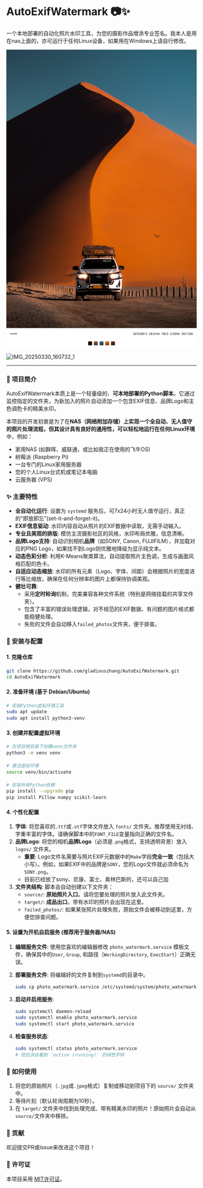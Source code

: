 # AutoExifWatermark 📷✨

一个本地部署的自动化照片水印工具，为您的摄影作品增添专业签名。我本人是用在nas上面的，亦可运行于任何Linux设备，如果用在Windows上请自行修改。


![](\target\e338596223da2e06c3e3efb486654191.jpg)

![IMG_20250330_160732_1](\target\IMG_20250330_160732_1.jpeg)

---

### 📖 项目简介

AutoExifWatermark本质上是一个轻量级的、**可本地部署的Python脚本**。它通过监控指定的文件夹，为新加入的照片自动添加一个包含EXIF信息、品牌Logo和主色调色卡的精美水印。

本项目的开发初衷是为了在**NAS（网络附加存储）**上实现一个全自动、无人值守的照片处理流程，但其设计具有良好的通用性，可以轻松地运行在**任何Linux环境**中，例如：

-   家用NAS (如群晖、威联通，或比如我正在使用的飞牛OS)
-   树莓派 (Raspberry Pi)
-   一台专门的Linux家用服务器
-   您的个人Linux台式机或笔记本电脑
-   云服务器 (VPS)

### ✨ 主要特性

- **全自动化运行**: 设置为 `systemd` 服务后，可7x24小时无人值守运行，真正的“即放即忘”(set-it-and-forget-it)。
- **EXIF信息驱动**: 水印内容自动从照片的EXIF数据中读取，无需手动输入。
- **专业且美观的排版**: 模仿主流摄影社区的风格，水印布局优雅，信息清晰。
- **品牌Logo支持**: 自动识别相机**品牌**（如SONY, Canon, FUJIFILM），并加载对应的PNG Logo，如果找不到Logo则优雅地降级为显示纯文本。
- **动态色彩分析**: 利用K-Means聚类算法，自动提取照片主色调，生成与画面风格匹配的色卡。
- **自适应动态缩放**: 水印的所有元素（Logo、字体、间距）会根据照片的宽度进行等比缩放，确保在任何分辨率的图片上都保持协调美观。
- **健壮可靠**: 
    - 采用**定时轮询**机制，完美兼容各种文件系统（特别是网络挂载的共享文件夹）。
    - 包含了丰富的错误处理逻辑，对不规范的EXIF数据、有问题的图片格式都能稳健处理。
    - 失败的文件会自动移入`failed_photos`文件夹，便于排查。

### 🔧 安装与配置

#### 1. 克隆仓库
```bash
git clone https://github.com/gladiouszhang/AutoExifWatermark.git
cd AutoExifWatermark
```

#### 2. 准备环境 (基于 Debian/Ubuntu)
```bash
# 安装Python虚拟环境工具
sudo apt update
sudo apt install python3-venv
```

#### 3. 创建并配置虚拟环境
```bash
# 在项目根目录下创建venv文件夹
python3 -m venv venv

# 激活虚拟环境
source venv/bin/activate

# 安装所有Python依赖
pip install --upgrade pip
pip install Pillow numpy scikit-learn
```

#### 4. 个性化配置

1.  **字体**: 将您喜欢的`.ttf`或`.otf`字体文件放入 `fonts/` 文件夹。推荐使用无衬线、字重丰富的字体。请确保脚本中的`FONT_FILE`变量指向正确的文件名。
2.  **品牌Logo**: 将您的相机**品牌Logo**（必须是`.png`格式，支持透明背景）放入 `logos/` 文件夹。
    - **重要**: Logo文件名需要与照片EXIF元数据中的`Make`字段**完全一致**（包括大小写）。例如，如果EXIF中的品牌是`SONY`，您的Logo文件就必须命名为`SONY.png`。
    - 目前已经放了sony、尼康、富士、奥林巴斯的，还可以自己加
3.  **文件夹结构**: 脚本会自动创建以下文件夹：
    - `source/`: **原始照片入口**。请将您要处理的照片放入此文件夹。
    - `target/`: **成品出口**。带有水印的照片会出现在这里。
    - `failed_photos/`: 如果某张照片处理失败，原始文件会被移动到这里，方便您排查问题。

#### 5. 设置为开机自启服务 (推荐用于服务器/NAS)

1.  **编辑服务文件**: 使用您喜欢的编辑器修改 `photo_watermark.service` 模板文件，确保其中的`User`, `Group`, 和路径（`WorkingDirectory`, `ExecStart`）正确无误。

2.  **部署服务文件**: 将编辑好的文件复制到`systemd`的目录中。
    ```bash
    sudo cp photo_watermark.service /etc/systemd/system/photo_watermark.service
    ```

3.  **启动并启用服务**:
    ```bash
    sudo systemctl daemon-reload
    sudo systemctl enable photo_watermark.service
    sudo systemctl start photo_watermark.service
    ```

4.  **检查服务状态**:
    ```bash
    sudo systemctl status photo_watermark.service
    # 您应该会看到 'active (running)' 的绿色字样
    ```

### 🚀 如何使用

1.  将您的原始照片（`.jpg`或`.jpeg`格式）复制或移动到项目下的 `source/` 文件夹中。
2.  等待片刻（默认轮询周期为10秒）。
3.  在 `target/` 文件夹中找到处理完成、带有精美水印的照片！原始照片会自动从`source/`文件夹中移除。

### 🤝 贡献

欢迎提交PR或Issue来改进这个项目！

### 📜 许可证

本项目采用 [MIT许可证](LICENSE)。
